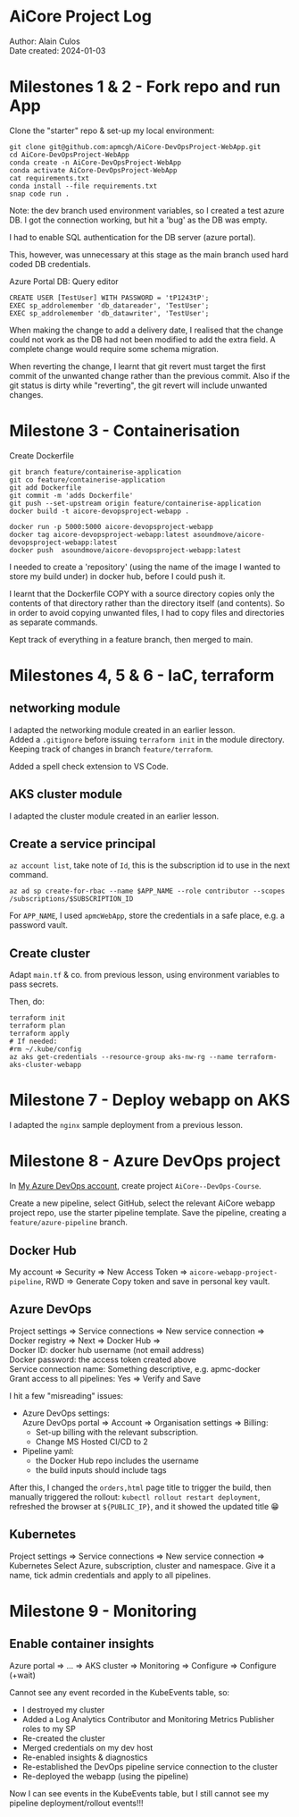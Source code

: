 # AiCore Project Log

Author: Alain Culos   
Date created: 2024-01-03


# Milestones 1 & 2 - Fork repo and run App

Clone the "starter" repo & set-up my local environment:
```
git clone git@github.com:apmcgh/AiCore-DevOpsProject-WebApp.git
cd AiCore-DevOpsProject-WebApp
conda create -n AiCore-DevOpsProject-WebApp
conda activate AiCore-DevOpsProject-WebApp
cat requirements.txt 
conda install --file requirements.txt
snap code run .
```

Note: the dev branch used environment variables, so I created a test azure DB.
I got the connection working, but hit a 'bug' as the DB was empty.

I had to enable SQL authentication for the DB server (azure portal).

This, however, was unnecessary at this stage as the main branch used hard coded DB credentials.

Azure Portal DB: Query editor
```
CREATE USER [TestUser] WITH PASSWORD = 'tP1243tP';
EXEC sp_addrolemember 'db_datareader', 'TestUser';
EXEC sp_addrolemember 'db_datawriter', 'TestUser';
```

When making the change to add a delivery date, I realised that the change could not work as the DB had not been modified to add the extra field. A complete change would require some schema migration.

When reverting the change, I learnt that git revert must target the first commit of the unwanted change rather than the previous commit. Also if the git status is dirty while "reverting", the git revert will include unwanted changes.


# Milestone 3 - Containerisation

Create Dockerfile 
```
git branch feature/containerise-application
git co feature/containerise-application 
git add Dockerfile 
git commit -m 'adds Dockerfile'
git push --set-upstream origin feature/containerise-application
docker build -t aicore-devopsproject-webapp .

docker run -p 5000:5000 aicore-devopsproject-webapp
docker tag aicore-devopsproject-webapp:latest asoundmove/aicore-devopsproject-webapp:latest
docker push  asoundmove/aicore-devopsproject-webapp:latest
```

I needed to create a 'repository' (using the name of the image I wanted to store my build under) in docker hub, before I could push it.

I learnt that the Dockerfile COPY with a source directory copies only the contents of that directory rather than the directory itself (and contents). So in order to avoid copying unwanted files, I had to copy files and directories as separate commands.

Kept track of everything in a feature branch, then merged to main.


# Milestones 4, 5 & 6 - IaC, terraform

## networking module

I adapted the networking module created in an earlier lesson.   
Added a `.gitignore` before issuing `terraform init` in the module directory.   
Keeping track of changes in branch `feature/terraform`.   

Added a spell check extension to VS Code.


## AKS cluster module

I adapted the cluster module created in an earlier lesson.   


## Create a service principal

`az account list`, take note of `Id`, this is the subscription id to use in the next command.

`az ad sp create-for-rbac --name $APP_NAME --role contributor --scopes /subscriptions/$SUBSCRIPTION_ID`

For `APP_NAME`, I used `apmcWebApp`, store the credentials in a safe place, e.g. a password vault.


## Create cluster

Adapt `main.tf` & co. from previous lesson, using environment variables to pass secrets.

Then, do:
```
terraform init
terraform plan
terraform apply
# If needed:
#rm ~/.kube/config
az aks get-credentials --resource-group aks-nw-rg --name terraform-aks-cluster-webapp
```


# Milestone 7 - Deploy webapp on AKS

I adapted the `nginx` sample deployment from a previous lesson.


# Milestone 8 - Azure DevOps project

In [My Azure DevOps account](https://dev.azure.com/apmcazure/), create project `AiCore--DevOps-Course`.

Create a new pipeline, select GitHub, select the relevant AiCore webapp project repo, use the starter pipeline template. Save the pipeline, creating a `feature/azure-pipeline` branch.

## Docker Hub

My account ⇒ Security ⇒ New Access Token ⇒ `aicore-webapp-project-pipeline`, RWD ⇒ Generate 
Copy token and save in personal key vault.

## Azure DevOps

Project settings ⇒ Service connections ⇒ New service connection ⇒ Docker registry ⇒ Next ⇒ Docker Hub ⇒   
Docker ID: docker hub username (not email address)   
Docker password: the access token created above   
Service connection name: Something descriptive, e.g. apmc-docker   
Grant access to all pipelines: Yes
⇒ Verify and Save

I hit a few "misreading" issues:   
- Azure DevOps settings:   
  Azure DevOps portal ⇒ Account ⇒ Organisation settings ⇒ Billing:   
  - Set-up billing with the relevant subscription.
  - Change MS Hosted CI/CD to 2
- Pipeline yaml:   
  - the Docker Hub repo includes the username
  - the build inputs should include tags

After this, I changed the `orders,html` page title to trigger the build, then manually triggered the rollout: `kubectl rollout restart deployment`, refreshed the browser at `${PUBLIC_IP}`, and it showed the updated title 😁

## Kubernetes

Project settings ⇒ Service connections ⇒ New service connection ⇒ Kubernetes
Select Azure, subscription, cluster and namespace.
Give it a name, tick admin credentials and apply to all pipelines.


# Milestone 9 - Monitoring

## Enable container insights

Azure portal ⇒ ... ⇒ AKS cluster ⇒ Monitoring ⇒ Configure ⇒ Configure (+wait)

Cannot see any event recorded in the KubeEvents table, so:
- I destroyed my cluster
- Added a Log Analytics Contributor and Monitoring Metrics Publisher roles to my SP
- Re-created the cluster
- Merged credentials on my dev host
- Re-enabled insights & diagnostics
- Re-established the DevOps pipeline service connection to the cluster
- Re-deployed the webapp (using the pipeline)

Now I can see events in the KubeEvents table, but I still cannot see my pipeline deployment/rollout events!!!
